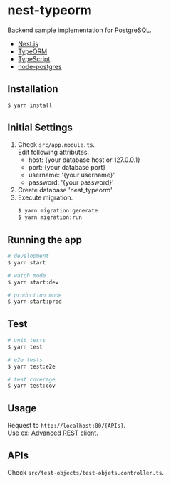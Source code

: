 # nest-typeorm
Backend sample implementation for PostgreSQL.
- [Nest.js](https://nestjs.com/)
- [TypeORM](https://typeorm.io/#/)
- [TypeScript](https://www.typescriptlang.org/)
- [node-postgres](https://node-postgres.com/)

## Installation

```bash
$ yarn install
```

## Initial Settings
1. Check `src/app.module.ts`.  
   Edit following attributes.
   - host: {your database host or 127.0.0.1}
   - port: {your database port}
   - username: '{your username}'
   - password: '{your password}'
1. Create database 'nest_typeorm'.
1. Execute migration.
   ```bash
   $ yarn migration:generate
   $ yarn migration:run
   ```

## Running the app

```bash
# development
$ yarn start

# watch mode
$ yarn start:dev

# production mode
$ yarn start:prod
```

## Test

```bash
# unit tests
$ yarn test

# e2e tests
$ yarn test:e2e

# test coverage
$ yarn test:cov
```

## Usage
Request to `http://localhost:80/{APIs}`.  
Use ex:
[Advanced REST client](https://chrome.google.com/webstore/detail/advanced-rest-client/hgmloofddffdnphfgcellkdfbfbjeloo/details).

## APIs
Check `src/test-objects/test-objets.controller.ts`.